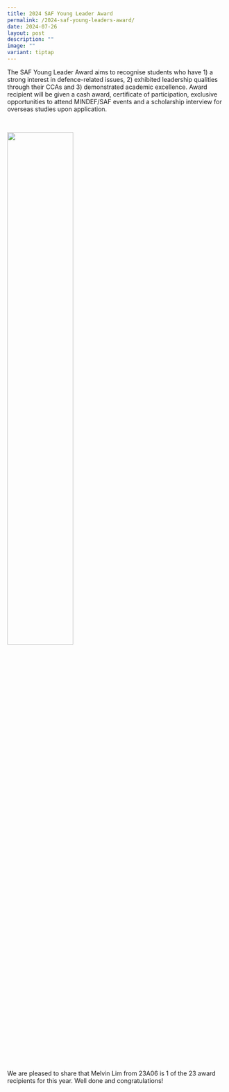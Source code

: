 ```yaml
---
title: 2024 SAF Young Leader Award
permalink: /2024-saf-young-leaders-award/
date: 2024-07-26
layout: post
description: ""
image: ""
variant: tiptap
---
```

<p>The SAF Young Leader Award aims to recognise students who have 1) a strong
interest in defence-related issues, 2) exhibited leadership qualities through
their CCAs and 3) demonstrated academic excellence. Award recipient will
be given a cash award, certificate of participation, exclusive opportunities
to attend MINDEF/SAF events and a scholarship interview for overseas studies
upon application.</p>
<p>&nbsp;</p>
<div class="isomer-image-wrapper">
<img style="width: 55%;" height="auto" width="100%" alt="" src="/images/Announcements/2024 SAF YL Award/SAF_Young_Leader_Award_2.jpg">
</div>
<p>We are pleased to share that Melvin Lim from 23A06 is 1 of the 23 award
recipients for this year. Well done and congratulations!</p>